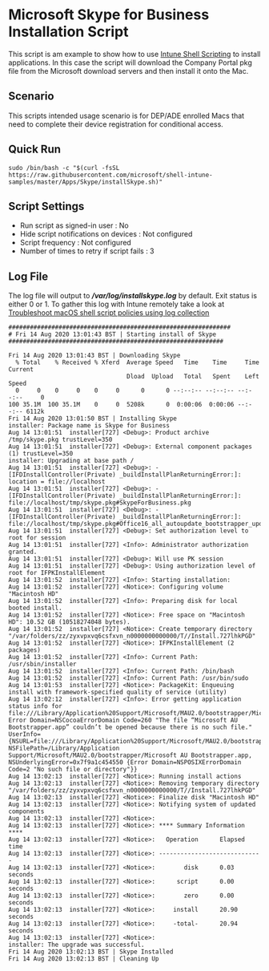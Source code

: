 # Microsoft Skype for Business Installation Script

This script is am example to show how to use [Intune Shell Scripting](https://docs.microsoft.com/en-us/mem/intune/apps/macos-shell-scripts) to install applications. In this case the script will download the Company Portal pkg file from the Microsoft download servers and then install it onto the Mac.

## Scenario

This scripts intended usage scenario is for DEP/ADE enrolled Macs that need to complete their device registration for conditional access.

## Quick Run

```
sudo /bin/bash -c "$(curl -fsSL https://raw.githubusercontent.com/microsoft/shell-intune-samples/master/Apps/Skype/installSkype.sh)"
```

## Script Settings

- Run script as signed-in user : No
- Hide script notifications on devices : Not configured
- Script frequency : Not configured
- Number of times to retry if script fails : 3

## Log File

The log file will output to ***/var/log/installskype.log*** by default. Exit status is either 0 or 1. To gather this log with Intune remotely take a look at  [Troubleshoot macOS shell script policies using log collection](https://docs.microsoft.com/en-us/mem/intune/apps/macos-shell-scripts#troubleshoot-macos-shell-script-policies-using-log-collection)

```
##############################################################
# Fri 14 Aug 2020 13:01:43 BST | Starting install of Skype
############################################################

Fri 14 Aug 2020 13:01:43 BST | Downloading Skype
  % Total    % Received % Xferd  Average Speed   Time    Time     Time  Current
                                 Dload  Upload   Total   Spent    Left  Speed
  0     0    0     0    0     0      0      0 --:--:-- --:--:-- --:--:--     0
100 35.1M  100 35.1M    0     0  5208k      0  0:00:06  0:00:06 --:--:-- 6112k
Fri 14 Aug 2020 13:01:50 BST | Installing Skype
installer: Package name is Skype for Business
Aug 14 13:01:51  installer[727] <Debug>: Product archive /tmp/skype.pkg trustLevel=350
Aug 14 13:01:51  installer[727] <Debug>: External component packages (1) trustLevel=350
installer: Upgrading at base path /
Aug 14 13:01:51  installer[727] <Debug>: -[IFDInstallController(Private) _buildInstallPlanReturningError:]: location = file://localhost
Aug 14 13:01:51  installer[727] <Debug>: -[IFDInstallController(Private) _buildInstallPlanReturningError:]: file://localhost/tmp/skype.pkg#SkypeForBusiness.pkg
Aug 14 13:01:51  installer[727] <Debug>: -[IFDInstallController(Private) _buildInstallPlanReturningError:]: file://localhost/tmp/skype.pkg#Office16_all_autoupdate_bootstrapper_updater.pkg
Aug 14 13:01:51  installer[727] <Debug>: Set authorization level to root for session
Aug 14 13:01:51  installer[727] <Info>: Administrator authorization granted.
Aug 14 13:01:51  installer[727] <Debug>: Will use PK session
Aug 14 13:01:51  installer[727] <Debug>: Using authorization level of root for IFPKInstallElement
Aug 14 13:01:52  installer[727] <Info>: Starting installation:
Aug 14 13:01:52  installer[727] <Notice>: Configuring volume "Macintosh HD"
Aug 14 13:01:52  installer[727] <Info>: Preparing disk for local booted install.
Aug 14 13:01:52  installer[727] <Notice>: Free space on "Macintosh HD": 10.52 GB (10518274048 bytes).
Aug 14 13:01:52  installer[727] <Notice>: Create temporary directory "/var/folders/zz/zyxvpxvq6csfxvn_n0000000000000/T//Install.727lhkPGD"
Aug 14 13:01:52  installer[727] <Notice>: IFPKInstallElement (2 packages)
Aug 14 13:01:52  installer[727] <Info>: Current Path: /usr/sbin/installer
Aug 14 13:01:52  installer[727] <Info>: Current Path: /bin/bash
Aug 14 13:01:52  installer[727] <Info>: Current Path: /usr/bin/sudo
Aug 14 13:01:53  installer[727] <Notice>: PackageKit: Enqueuing install with framework-specified quality of service (utility)
Aug 14 13:02:12  installer[727] <Info>: Error getting application status info for file:///Library/Application%20Support/Microsoft/MAU2.0/bootstrapper/Microsoft%20AU%20Bootstrapper.app: Error Domain=NSCocoaErrorDomain Code=260 "The file “Microsoft AU Bootstrapper.app” couldn’t be opened because there is no such file." UserInfo={NSURL=file:///Library/Application%20Support/Microsoft/MAU2.0/bootstrapper/Microsoft%20AU%20Bootstrapper.app, NSFilePath=/Library/Application Support/Microsoft/MAU2.0/bootstrapper/Microsoft AU Bootstrapper.app, NSUnderlyingError=0x7f9a1c454550 {Error Domain=NSPOSIXErrorDomain Code=2 "No such file or directory"}}
Aug 14 13:02:13  installer[727] <Notice>: Running install actions
Aug 14 13:02:13  installer[727] <Notice>: Removing temporary directory "/var/folders/zz/zyxvpxvq6csfxvn_n0000000000000/T//Install.727lhkPGD"
Aug 14 13:02:13  installer[727] <Notice>: Finalize disk "Macintosh HD"
Aug 14 13:02:13  installer[727] <Notice>: Notifying system of updated components
Aug 14 13:02:13  installer[727] <Notice>:
Aug 14 13:02:13  installer[727] <Notice>: **** Summary Information ****
Aug 14 13:02:13  installer[727] <Notice>:   Operation      Elapsed time
Aug 14 13:02:13  installer[727] <Notice>: -----------------------------
Aug 14 13:02:13  installer[727] <Notice>:        disk      0.03 seconds
Aug 14 13:02:13  installer[727] <Notice>:      script      0.00 seconds
Aug 14 13:02:13  installer[727] <Notice>:        zero      0.00 seconds
Aug 14 13:02:13  installer[727] <Notice>:     install      20.90 seconds
Aug 14 13:02:13  installer[727] <Notice>:     -total-      20.94 seconds
Aug 14 13:02:13  installer[727] <Notice>:
installer: The upgrade was successful.
Fri 14 Aug 2020 13:02:13 BST | Skype Installed
Fri 14 Aug 2020 13:02:13 BST | Cleaning Up
```

